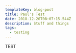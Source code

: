 ```yaml
---
templateKey: blog-post
title: Paul's Test
date: 2018-12-20T08:07:15.544Z
description: Stuff and things
tags:
  - testing
---
```

TEST
